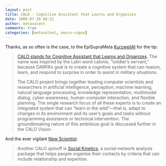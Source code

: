 ```yaml
---
layout: post
title: CALO - Cognitive Assistant that Learns and Organizes
date: 2009-07-30 06:22
author: metavalent
comments: true
categories: [metavalent, neuro-cogno]
---
```

Thanks, as so often is the case, to the EpiSupraMeta <a href="https://www.kurzweilai.net/email/newsRedirect.html?newsID=10918&amp;m=23959">KurzweilAI</a> for the tip:
<blockquote><a href="https://caloproject.sri.com/about/">CALO stands for Cognitive Assistant that Learns and Organizes</a>. The name was inspired by the Latin word calonis, “soldier’s servant,” because DARPA’s goal is to create a cognitive system that can reason, learn, and respond to surprise in order to assist in military situations.

The CALO project brings together leading computer scientists and researchers in artificial intelligence, perception, machine learning, natural language processing, knowledge representation, multimodal dialog, cyber-awareness, human-computer interaction, and flexible planning. The single research focus of all these experts is to create an integrated system that can “learn in the wild”—that is, adapt to changes in its environment and its user’s goals and tasks without programming assistance or technical intervention. The groundbreaking nature of this ambitious goal is discussed further in the CALO Vision.</blockquote>And the ever vigilant <a href="https://www.newscientist.com/article/dn17529-talking-paperclip-inspires-less-irksome-virtual-assistant.html">New Scientist</a>:<blockquote>Another CALO spinoff is <a href="https://socialkinetics.com/">Social Kinetics</a>, a social-network analysis package that helps people organise their contacts by criteria that can include relationship and expertise.</blockquote>




